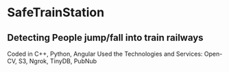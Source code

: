 # SafeTrainStation

## Detecting People jump/fall into train railways
Coded in C++, Python, Angular
Used the Technologies and Services: Open-CV, S3, Ngrok, TinyDB, PubNub
